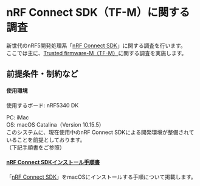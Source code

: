 # nRF Connect SDK（TF-M）に関する調査

新世代のnRF5開発処理系「[nRF Connect SDK](https://developer.nordicsemi.com/nRF_Connect_SDK/doc/latest/nrf/index.html)」に関する調査を行います。<br>
ここでは主に、[Trusted firmware-M（TF-M）](https://github.com/zephyrproject-rtos/trusted-firmware-m)に関する調査を実施します。

## 前提条件・制約など

#### 使用環境
使用するボード: nRF5340 DK

PC: iMac<br>
OS: macOS Catalina（Version 10.15.5）<br>
このシステムに、現在使用中のnRF Connect SDKによる開発環境が整備されていることを前提としております。<br>
（下記手順書をご参照）

#### [nRF Connect SDKインストール手順書](../../../nRF5340_app/INSTALLSDK.md)
「[nRF Connect SDK](https://developer.nordicsemi.com/nRF_Connect_SDK/doc/latest/nrf/index.html)」をmacOSにインストールする手順について掲載します。
